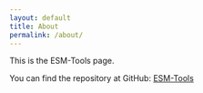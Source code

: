 ```yaml
---
layout: default
title: About
permalink: /about/
---
```


This is the ESM-Tools page.

You can find the repository at GitHub:
[ESM-Tools][esm-tools-organization]


[esm-tools-organization]: https://github.com/esm-tools

